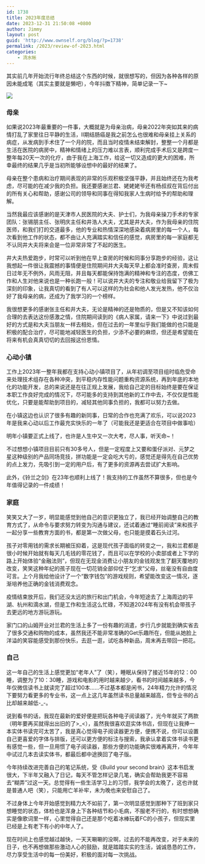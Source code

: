 ```yaml
---
id: 1738
title: 2023年度总结
date: 2023-12-31 21:50:08 +0800
author: Jimmy
layout: post
guid: 'http://www.ownself.org/blog/?p=1738'
permalink: /2023/review-of-2023.html
categories:
    - 流水帐
---
```


其实前几年开始流行年终总结这个东西的时候，就很想写的，但因为各种各样的原因未能成笔（其实主要就是懒吧），今年抖擞下精神，简单记录一下~

![](/assets/2023/review-of-2023.png)

### 母亲

如果说2023年最重要的一件事，大概就是为母亲治病，母亲2022年突如其来的病情打乱了家里往日平静的生活，II期结肠癌是我之前怎么也很难和母亲挂上关系的病症，从发病到手术住了一个月的院，而且当时疫情未结束解封，整整一个月都是生活在医院的病房中，精神和情绪上的压力难以言表，顺利完成手术后又是跨度一整年每20天一次的化疗，由于我在上海工作，给这一切又造成的更大的困难，所幸最终的结果几乎是当初所能够设想中的最好的结果了。

母亲在整个患病和治疗期间表现的非常的乐观积极坚强平静，并且始终还在为我考虑，尽可能的在减少我的负担。我还要感谢兰君、姥姥姥爷还有杨叔叔在背后付出的所有关心和帮助，感谢公司的领导和同事在得知我家人生病时给予的帮助和理解。

当然我最应该感谢的是天津市人民医院的大夫、护士们，为我母亲操刀手术的专家团队：张锡朋主任、张明庆主任和井浩人大夫，尤其是井大夫，作为我母亲的住院医师，和我们打的交道最多，他的专业和热情深深地感染着病房里的每一个人，每次看到他工作的状态，都不由让人充满踏实和信任的感觉，病房里的每一家庭都无不认同井大夫将来会是一位非常非常了不起的医生。

井大夫热爱跑步，时常可以听到他在早上查房的时候和同事分享跑步的经验，这让我想起一件很让我震撼的事情便是住院期间井大夫每天早上都会准时查房，周末假日过年无不例外，风雨无阻，并且每天都能保持饱满的精神和专注的态度，仿佛工作和人生对他来说也是一种长跑一般！可以说井大夫的专注和敬业给我留下了极为深刻的印象，让我真切的看到了有人可以这样的为社会和他人发光发热，他不仅治好了我母亲的病，还成为了我学习的一个榜样。

我很想更多的感谢张主任和井大夫，无论是精神的还是物质的，但是又不知该如何合理的去表达这份感激之情，住院期间读到的《病人家属，请来一下》中说过到最好的方式是和大夫当朋友一样去相处，但在过去的一年里似乎我们能做的也只能是积极的配合治疗，尽可能地减轻医生的负担，少添不必要的麻烦，但还是希望能在将来有机会真真切切的去回报这份恩情。

### 心动小镇

工作上2023年一整年我都在支持心动小镇项目了，从年初调至项目组时临危受命来处理技术组存在各种冲突，到平稳内存性能问题重构资源系统，再到年底的本地化的功能开发，总的来说还是在往正规上发展，我给自己定的目标始终是要在保证本职工作良好完成的情况下，尽可能多的支持到其他新的工作中去，不仅仅是性能优化，只要是能帮助到项目的，减轻其他同事负担的，我都可以努力去做。

在小镇这边也认识了很多有趣的新同事，日常的合作也充满了欢乐，可以说2023年是我来心动以后工作最充实快乐的一年了（可能我还是更适合在项目中做事哈）

明年小镇要正式上线了，也许是人生中又一次大考，尽人事，听天命~！

不过想想小镇项目目前只有30多号人，但是一定程度上又要和蛋仔派对、元梦之星这种级别的产品同场竞技，拼功能是一定会吃大亏的，感觉还是得先在自己优势的点上发力，先吸引到一定的用户后，有了更多的资源再去尝试扩大影响。

此外，《铃兰之剑》在23年也顺利上线了！我支持的工作虽然不算很多，但也是今年值得记录的一件成绩！

### 家庭

笑笑又大了一岁，明显能感觉到他自己的意识更独立了，我已经开始调整自己的教育方式了，从命令与要求努力转变为沟通与建议，还试着通过“睡前阅读”来和孩子一起分享一些教育方面的书，都是第一次做父母，也只能是摸着石头过河。

孩子对零用钱的需求长期被压抑着，这是现代孩子面临的转变之一，我和兰君都是很小时候开始就有每天几毛钱的零花钱了，而且可以在学校的小卖部或者上下学的路上开始体验“金融法则”，但现在无现金消费让小朋友的金钱观发生了翻天覆地的改变，笑笑这种年纪的孩子现在一切花销全部仰仗于“乞求”父母，丝毫没有自由度可言。上个月我给他设计了一个“数字钱包”的游戏规则，希望能改变这一情况，逐渐培养他正确的金钱消费观念。

疫情结束放开后，我们还没太远的旅行和出门机会，今年短途去了上海周边的平湖、杭州和滴水湖，但是工作和生活这么忙碌，不知道2024年有没有机会带孩子去更远的地方游玩游玩。

家门口的山姆开业对兰君的生活上多了一份有趣的消遣，步行几步就能到确实省去了很多交通和购物的成本，虽然我还不能非常准确的Get乐趣所在，但能从她脸上洋溢的笑容能感受到那份快乐，去逛一逛，试吃各种新品，周末再去带回一把花。

### 自己

这一年自己的生活上感觉更加“老年人”了（笑），睡眠从保持了接近15年的12：00睡，调整为了10：30睡，游戏和电影的用时越来越少，看书的时间越来越多，今年仅微信读书上就读完了超过100本……不过基本都是闲书，24年精力允许的情况下要努力看更多的专业书，这一点上这几年虽然读书总量越来越高，但专业书的占比却越来越低\-\_\-。

说到看书的话，我现在最新的爱好便是把玩各种电子阅读器了，光今年就买了两款（明年要再买就得出出旧的了\>\_\<），虽然我很喜欢逛实体书店，但现在让我捧一本实体书读完可太苦了，我是真心觉得电子阅读器更方便，便携不说，你可以设置自己更喜爱的字体与排版，还可以更方便的标注与搜索，我承认拿着实体书读书更有感觉一些，但一旦用惯了电子阅读器，那些方便的功能确实很难再离开，今年年中试过几本去读实体书，都最后都中途换回了电子版。

今年持续改进完善自己的笔记系统，受《Build your second brain》这本书启发很大，下半年又融入了日记，每天不管怎样记录几笔，确实会帮助我更不容易去“糊弄”过这一天。总觉得有一些生活学习上的习惯，我学会的太晚了，这也许就是普通人吧（笑），只能用亡羊补牢，未为晚也来安慰自己了。

不过身体上今年开始感觉到精力大不如前了，第一次明显感觉到那种下了班到家只想睡觉的状态，体检也是浑身上下各种结节和小毛病，不服老不行的，有时想想确实是像歌词里一样，心里觉得自己还是那个吃着冰棒玩着FC的小孩子，但现实里已经是上有老下有小的中年人了。

现在时间上也感觉越过越快，一天天唰唰的没啊，过去的不能再改变，对于未来的日子，也不再想做那些激动人心的鼓励，就是踏踏实实的生活，诚诚恳恳的工作，尽力享受生活中的每一份美好，积极的面对每一次挑战。

